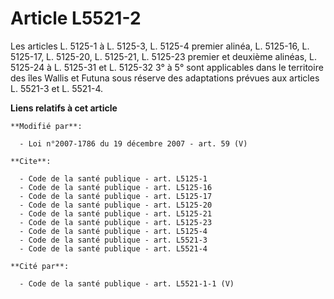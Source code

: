 # Article L5521-2

Les articles L. 5125-1 à L. 5125-3, L. 5125-4 premier alinéa, L. 5125-16, L. 5125-17, L. 5125-20, L. 5125-21, L. 5125-23
premier et deuxième alinéas, L. 5125-24 à L. 5125-31 et L. 5125-32 3° à 5° sont applicables dans le territoire des îles
Wallis et Futuna sous réserve des adaptations prévues aux articles L. 5521-3 et L. 5521-4.

**Liens relatifs à cet article**

	**Modifié par**:

	  - Loi n°2007-1786 du 19 décembre 2007 - art. 59 (V)

	**Cite**:

	  - Code de la santé publique - art. L5125-1
	  - Code de la santé publique - art. L5125-16
	  - Code de la santé publique - art. L5125-17
	  - Code de la santé publique - art. L5125-20
	  - Code de la santé publique - art. L5125-21
	  - Code de la santé publique - art. L5125-23
	  - Code de la santé publique - art. L5125-4
	  - Code de la santé publique - art. L5521-3
	  - Code de la santé publique - art. L5521-4

	**Cité par**:

	  - Code de la santé publique - art. L5521-1-1 (V)
